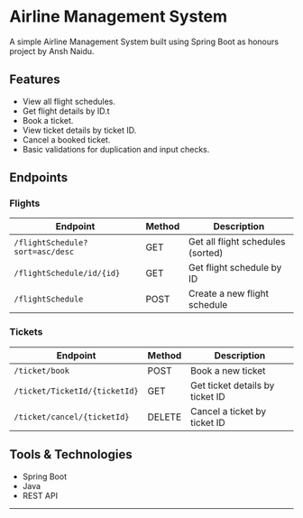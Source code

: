 
# Airline Management System

A simple Airline Management System built using Spring Boot as honours project by Ansh Naidu.

## Features

- View all flight schedules.
- Get flight details by ID.t
- Book a ticket.
- View ticket details by ticket ID.
- Cancel a booked ticket.
- Basic validations for duplication and input checks.

## Endpoints

### Flights

| Endpoint                            | Method | Description                          |
|------------------------------------|--------|--------------------------------------|
| `/flightSchedule?sort=asc/desc`    | GET    | Get all flight schedules (sorted)    |
| `/flightSchedule/id/{id}`          | GET    | Get flight schedule by ID            |
| `/flightSchedule`                  | POST   | Create a new flight schedule         |

### Tickets

| Endpoint                              | Method | Description                    |
|--------------------------------------|--------|--------------------------------|
| `/ticket/book`                       | POST   | Book a new ticket              |
| `/ticket/TicketId/{ticketId}`        | GET    | Get ticket details by ticket ID|
| `/ticket/cancel/{ticketId}`          | DELETE | Cancel a ticket by ticket ID   |

## Tools & Technologies

- Spring Boot
- Java
- REST API

---
